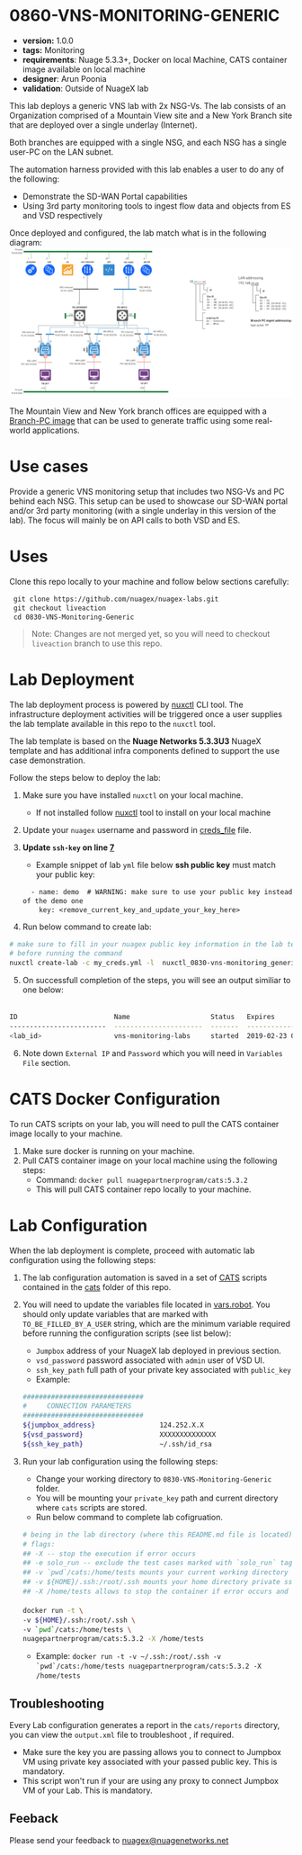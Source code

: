 # 0860-VNS-MONITORING-GENERIC

* **version:** 1.0.0
* **tags:** Monitoring
* **requirements**: Nuage 5.3.3+, Docker on local Machine, CATS container image available on local machine
* **designer**: Arun Poonia
* **validation**: Outside of NuageX lab

This lab deploys a generic VNS lab with 2x NSG-Vs. The lab consists of an Organization comprised of a Mountain View site and a New York Branch site that are deployed over a single underlay (Internet).

Both branches are equipped with a single NSG, and each NSG has a single user-PC on the LAN subnet.

The automation harness provided with this lab enables a user to do any of the following:

* Demonstrate the SD-WAN Portal capabilities
* Using 3rd party monitoring tools to ingest flow data and objects from ES and VSD respectively

Once deployed and configured, the lab match what is in the following diagram:
![lab](./images/image.png)

The Mountain View and New York branch offices are equipped with a [Branch-PC image](https://nuagenetworks.zendesk.com/hc/en-us/articles/360010244033) that can be used to generate  traffic using some real-world applications.

# Use cases

Provide a generic VNS monitoring setup that includes two NSG-Vs and PC behind each NSG. This setup can be used to showcase our SD-WAN portal and/or 3rd party monitoring (with a single underlay in this version of the lab). The focus will mainly be on API calls to both VSD and ES.

# Uses

Clone this repo locally to your machine and follow below sections carefully: 


```
 git clone https://github.com/nuagex/nuagex-labs.git
 git checkout liveaction
 cd 0830-VNS-Monitoring-Generic
```

> Note: Changes are not merged yet, so you will need to checkout `liveaction` branch to use this repo. 

# Lab Deployment 

The lab deployment process is powered by [nuxctl](https://nuxctl.nuagex.io) CLI tool. The infrastructure deployment activities will be triggered once a user supplies the lab template available in this repo to the `nuxctl` tool.

The lab template is based on the **Nuage Networks 5.3.3U3** NuageX template and has additional infra components defined to support the use case demonstration.

Follow the steps below to deploy the lab:
1. Make sure you have installed `nuxctl` on your local machine. 
   - If not installed follow [nuxctl](https://nuxctl.nuagex.io) tool to install on your local machine
2. Update your `nuagex` username and password in [creds_file](./my_creds.yml) file.
3. **Update `ssh-key` on line [7](./nuxctl_0830-vns-monitoring_generic.yml#L7)**
   - Example snippet of lab `yml` file below **ssh public key** must match your public key:

   ```
     - name: demo  # WARNING: make sure to use your public key instead of the demo one
       key: <remove_current_key_and_update_your_key_here>
   ```
4. Run below command to create lab: 
```bash
# make sure to fill in your nuagex public key information in the lab template
# before running the command
nuxctl create-lab -c my_creds.yml -l  nuxctl_0830-vns-monitoring_generic.yml --wait
```
5. On successfull completion of the steps, you will see an output similiar to one below: 
```bash 

ID                        Name                    Status   Expires                 External IP      Password
------------------------  ----------------------  -------  ----------------------  ---------------  ----------------
<lab_id>                  vns-monitoring-labs     started  2019-02-23 00:31 (UTC)  XXXXXX           XXXXX
```
6. Note down `External IP` and `Password` which you will need in `Variables File` section. 

# CATS Docker Configuration 

To run CATS scripts on your lab, you will need to pull the CATS container image locally to your machine. 

1. Make sure docker is running on your machine. 
2. Pull CATS container image on your local machine using the following steps: 
   - Command: `docker pull nuagepartnerprogram/cats:5.3.2` 
   - This will pull CATS container repo locally to your machine.

# Lab Configuration

When the lab deployment is complete, proceed with automatic lab configuration using the following steps:

1. The lab configuration automation is saved in a set of [CATS](http://cats-docs.nuageteam.net) scripts contained in the [cats](./cats/) folder of this repo.
2. You will need to update the variables file located in  [vars.robot](./cats/vars.robot). You should only update variables that are marked with `TO_BE_FILLED_BY_A_USER` string, which are the minimum variable required before running the configuration scripts (see list below): 
   - `Jumpbox` address of your NuageX lab deployed in previous section. 
   - `vsd_password` password associated with `admin` user of VSD UI. 
   - `ssh_key_path` full path of your private key associated with `public_key` 
   - Example: 
    
    ```bash 
    ##############################
    #     CONNECTION PARAMETERS
    ##############################
    ${jumpbox_address}                124.252.X.X
    ${vsd_password}                   XXXXXXXXXXXXXX
    ${ssh_key_path}                   ~/.ssh/id_rsa
    ```

3. Run your lab configuration using the following steps: 
   - Change your working directory to `0830-VNS-Monitoring-Generic` folder. 
   - You will be mounting your `private_key` path and current directory where `cats` scripts are stored.
   - Run below command to complete lab cofigruation. 

   ```bash
   # being in the lab directory (where this README.md file is located)
   # flags:
   ## -X -- stop the execution if error occurs
   ## -e solo_run -- exclude the test cases marked with `solo_run` tag
   ## -v `pwd`/cats:/home/tests mounts your current working directory `cats` script to /home/tests directory of Docker Container
   ## -v ${HOME}/.ssh:/root/.ssh mounts your home directory private ssh-key file to /root/.ssh directory of Docker Container
   ## -X /home/tests allows to stop the container if error occurs and run /home/tests cats script from Docker Container

   docker run -t \
   -v ${HOME}/.ssh:/root/.ssh \
   -v `pwd`/cats:/home/tests \
   nuagepartnerprogram/cats:5.3.2 -X /home/tests
   ```
   - Example: 
  ```docker run -t -v ~/.ssh:/root/.ssh -v `pwd`/cats:/home/tests nuagepartnerprogram/cats:5.3.2 -X  /home/tests```

## Troubleshooting 

Every Lab configuration generates a report in the `cats/reports` directory, you can view the `output.xml` file to troubleshoot , if required.

- Make sure the key you are passing allows you to connect to Jumpbox VM using private key associated with your passed public key. This is mandatory.
- This script won't run if your are using any proxy to connect Jumpbox VM of your Lab. This is mandatory.


## Feeback 

Please send your feedback to nuagex@nuagenetworks.net
